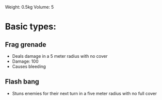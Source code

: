 Weight: 0.5kg
Volume: 5 

# Basic types:
## Frag grenade
- Deals damage in a 5 meter radius with no cover
- Damage: 100
- Causes bleeding
## Flash bang
- Stuns enemies for their next turn in a five meter radius with no full cover